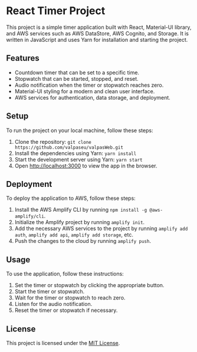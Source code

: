 # React Timer Project

This project is a simple timer application built with React, Material-UI library, and AWS services such as AWS DataStore, AWS Cognito, and Storage. It is written in JavaScript and uses Yarn for installation and starting the project.

## Features

- Countdown timer that can be set to a specific time.
- Stopwatch that can be started, stopped, and reset.
- Audio notification when the timer or stopwatch reaches zero.
- Material-UI styling for a modern and clean user interface.
- AWS services for authentication, data storage, and deployment.

## Setup

To run the project on your local machine, follow these steps:

1. Clone the repository: `git clone https://github.com/valpaseu/valpasWeb.git`
2. Install the dependencies using Yarn: `yarn install`
3. Start the development server using Yarn: `yarn start`
4. Open [http://localhost:3000](http://localhost:3000) to view the app in the browser.

## Deployment

To deploy the application to AWS, follow these steps:

1. Install the AWS Amplify CLI by running `npm install -g @aws-amplify/cli`.
2. Initialize the Amplify project by running `amplify init`.
3. Add the necessary AWS services to the project by running `amplify add auth`, `amplify add api`, `amplify add storage`, etc.
4. Push the changes to the cloud by running `amplify push`.

## Usage

To use the application, follow these instructions:

1. Set the timer or stopwatch by clicking the appropriate button.
2. Start the timer or stopwatch.
3. Wait for the timer or stopwatch to reach zero.
4. Listen for the audio notification.
5. Reset the timer or stopwatch if necessary.

## License

This project is licensed under the [MIT License](https://opensource.org/licenses/MIT).
